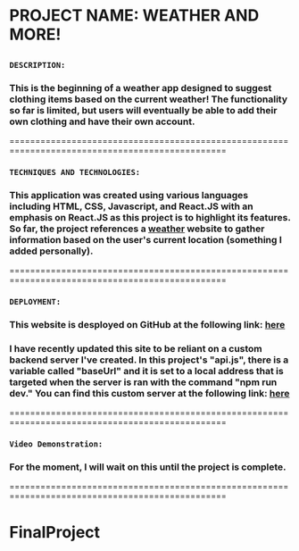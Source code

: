 # PROJECT NAME: WEATHER AND MORE!

##

### **`DESCRIPTION:`**

### This is the beginning of a weather app designed to suggest clothing items based on the current weather! The functionality so far is limited, but users will eventually be able to add their own clothing and have their own account.

================================================================================================

### **`TECHNIQUES AND TECHNOLOGIES:`**

### This application was created using various languages including HTML, CSS, Javascript, and React.JS with an emphasis on React.JS as this project is to highlight its features. So far, the project references a [weather](https://openweathermap.org/) website to gather information based on the user's current location (something I added personally).

================================================================================================

### **`DEPLOYMENT:`**

### This website is desployed on GitHub at the following link: [here](https://bigredcoding.github.io/se_project_react/)

### I have recently updated this site to be reliant on a custom backend server I've created. In this project's "api.js", there is a variable called "baseUrl" and it is set to a local address that is targeted when the server is ran with the command "npm run dev." You can find this custom server at the following link: [here](https://github.com/BigRedCoding/se_project_express)

================================================================================================

### **`Video Demonstration:`**

### For the moment, I will wait on this until the project is complete.

================================================================================================
# FinalProject
